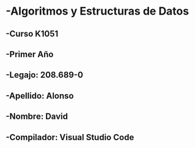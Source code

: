 # -Algoritmos y Estructuras de Datos
## -Curso K1051
## -Primer Año
## -Legajo: 208.689-0
## -Apellido: Alonso
## -Nombre: David
## -Compilador: Visual Studio Code
